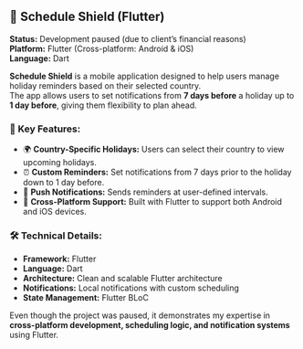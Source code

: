 ## 📅 Schedule Shield (Flutter)

**Status:** Development paused (due to client’s financial reasons)  
**Platform:** Flutter (Cross-platform: Android & iOS)  
**Language:** Dart  

**Schedule Shield** is a mobile application designed to help users manage holiday reminders based on their selected country.  
The app allows users to set notifications from **7 days before** a holiday up to **1 day before**, giving them flexibility to plan ahead.

### 🔑 Key Features:
- 🌍 **Country-Specific Holidays:** Users can select their country to view upcoming holidays.  
- ⏰ **Custom Reminders:** Set notifications from 7 days prior to the holiday down to 1 day before.  
- 🔔 **Push Notifications:** Sends reminders at user-defined intervals.  
- 📱 **Cross-Platform Support:** Built with Flutter to support both Android and iOS devices.  

### 🛠️ Technical Details:
- **Framework:** Flutter  
- **Language:** Dart  
- **Architecture:** Clean and scalable Flutter architecture  
- **Notifications:** Local notifications with custom scheduling  
- **State Management:** Flutter BLoC  

Even though the project was paused, it demonstrates my expertise in **cross-platform development, scheduling logic, and notification systems** using Flutter.
